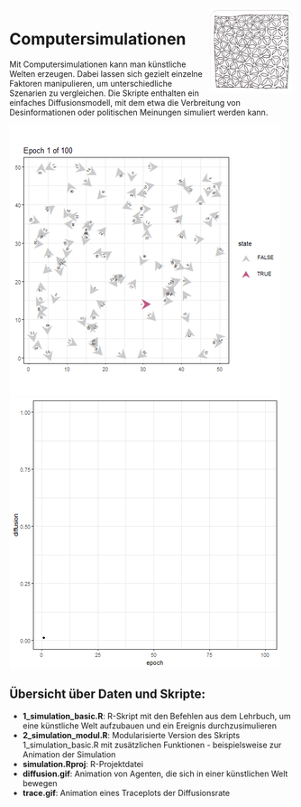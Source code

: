 <img src="chapter_11_zentangle.png" width="150" alt="Abbildung für Kapitel 11" align="right">

# Computersimulationen

Mit Computersimulationen kann man künstliche Welten erzeugen. Dabei lassen sich gezielt einzelne Faktoren manipulieren,
um unterschiedliche Szenarien zu vergleichen. Die Skripte enthalten ein einfaches Diffusionsmodell, mit dem etwa
die Verbreitung von Desinformationen oder politischen Meinungen simuliert werden kann.

![The diffusion model](diffusion.gif) ![The trace plot](trace.gif)
 

## Übersicht über Daten und Skripte: 
- **1_simulation_basic.R**: R-Skript mit den Befehlen aus dem Lehrbuch, um eine künstliche Welt aufzubauen und ein Ereignis durchzusimulieren 
- **2_simulation_modul.R**: Modularisierte Version des Skripts 1_simulation_basic.R mit zusätzlichen Funktionen - beispielsweise zur Animation der Simulation
- **simulation.Rproj**: R-Projektdatei
- **diffusion.gif**: Animation von Agenten, die sich in einer künstlichen Welt bewegen
- **trace.gif**: Animation eines Traceplots der Diffusionsrate

